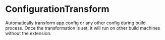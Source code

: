 # ConfigurationTransform
Automatically transform app.config or any other config during build process. Once the transformation is set, it will run on other build machines without the extension.
